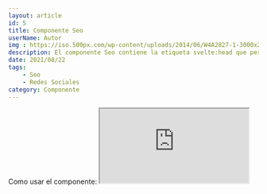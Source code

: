 ```yaml
---
layout: article
id: 5
title: Componente Seo
userName: Autor
img : https://iso.500px.com/wp-content/uploads/2014/06/W4A2827-1-3000x2000.jpg
description: El componente Seo contiene la etiqueta svelte:head que permite formatear el head de los documentos.
date: 2021/08/22
tags:
    - Seo
    - Redes Sociales
category: Componente
---
```


<script>
    import Seo from '$lib/Components/Framework/Seo.svelte';
    import Container from '$lib/Components/Framework/Container.svelte';
    import Column from '$lib/Components/Framework/Column.svelte';
    import { Iframe, Hn, List } from '$lib/Components/Framework/Html/html.js';
    import Signage from '$lib/Components/Framework/Signage.svelte';

    let opciones= [
        'Añade atributos como el título y la descripción',
        'Preparado para usar protocolo de OpenGraph'
    ];
</script>

<Seo 
    title={title}
    description={description}
    type="website"
    img={img}
/>

<!-- Como usar el componente: -->
<Container class="medium padding">
    <Hn type="h2">Como usar el componente:</Hn>
    <Signage class="default word-break" icon="fas fa-sitemap" text="Directorio: $lib/Components/Framework/Seo.svelte"/>
    <Column class="col-2 text-justify">
        <Iframe title="Código del componente" class="code m-top" src="https://carbon.now.sh/embed/TkIrHVxZPxkiEUsGT9R4" />
        <div>
            <p class="text-justify">Importa el componente. Copia y pega el código de ejemplo que te muestro al lado de este mismo texto.</p>
            <List class="li-disc" list={opciones}/>
        </div>
    </Column>
</Container>
<Container class="medium padding">
    <Hn type="h2" class="title">Ejemplo:</Hn>
    <Signage class="default" icon="fas fa-info-circle" text="No contiene un ejemplo, simplemente es un contenedor sin vista. Su funcion es formatear los datos del documento para el SEO."/>
</Container>